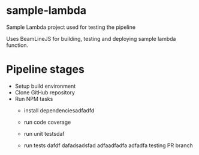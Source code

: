 # sample-lambda
Sample Lambda project used for testing the pipeline

Uses BeamLineJS for building, testing and deploying sample lambda function.

# Pipeline stages
* Setup build environment
* Clone GitHub repository
* Run NPM tasks
  * install dependenciesadfadfd
  
  
  * run code coverage
  * run unit testsdaf
  * run tests
dafdf
dafadsadsfad
adfaadfadfa
adfadfa
testing PR branch
